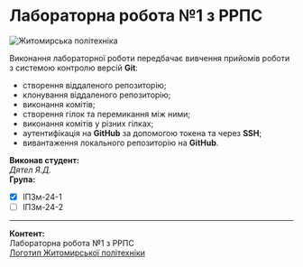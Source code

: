 # Лабораторна робота №1 з РРПС

![Житомирська політехніка](https://media.ztu.edu.ua/wp-content/uploads/2020/02/Group-6-1-1536x465.png)

Виконання лабораторної роботи передбачає вивчення прийомів роботи з системою контролю версій **Git**:
- створення віддаленого репозиторію;
- клонування віддаленого репозиторію;
- виконання комітів;
- створення гілок та перемикання між ними;
- виконання комітів у різних гілках;
- аутентифікація на **GitHub** за допомогою токена та через **SSH**;
- вивантаження локального репозиторію на **GitHub**.

**Виконав студент:**  
_Дятел Я.Д._  
**Група:**  
- [x] ІПЗм-24-1  
- [ ] ІПЗм-24-2    

---

**Контент:**  
Лабораторна робота №1 з РРПС  
[Логотип Житомирської політехніки](https://media.ztu.edu.ua/wp-content/uploads/2020/02/Group-6-1-1536x465.png)